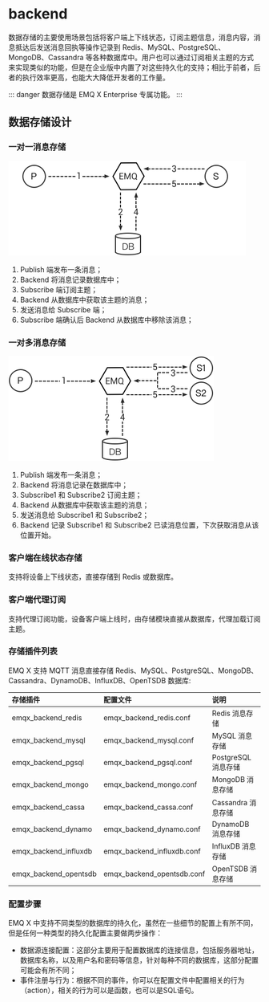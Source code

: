 # backend

数据存储的主要使用场景包括将客户端上下线状态，订阅主题信息，消息内容，消息抵达后发送消息回执等操作记录到 Redis、MySQL、PostgreSQL、MongoDB、Cassandra 等各种数据库中。用户也可以通过订阅相关主题的方式来实现类似的功能，但是在企业版中内置了对这些持久化的支持；相比于前者，后者的执行效率更高，也能大大降低开发者的工作量。

::: danger 数据存储是 EMQ X Enterprise 专属功能。 :::

## 数据存储设计

### 一对一消息存储

![image](../.gitbook/assets/backends_1%20%281%29.png)

1. Publish 端发布一条消息；
2. Backend 将消息记录数据库中；
3. Subscribe 端订阅主题；
4. Backend 从数据库中获取该主题的消息；
5. 发送消息给 Subscribe 端；
6. Subscribe 端确认后 Backend 从数据库中移除该消息；

### 一对多消息存储

![image](../.gitbook/assets/backends_2%20%281%29.png)

1. Publish 端发布一条消息；
2. Backend 将消息记录在数据库中；
3. Subscribe1 和 Subscribe2 订阅主题；
4. Backend 从数据库中获取该主题的消息；
5. 发送消息给 Subscribe1 和 Subscribe2；
6. Backend 记录 Subscribe1 和 Subscribe2 已读消息位置，下次获取消息从该位置开始。

### 客户端在线状态存储

支持将设备上下线状态，直接存储到 Redis 或数据库。

### 客户端代理订阅

支持代理订阅功能，设备客户端上线时，由存储模块直接从数据库，代理加载订阅主题。

### 存储插件列表

EMQ X 支持 MQTT 消息直接存储 Redis、MySQL、PostgreSQL、MongoDB、Cassandra、DynamoDB、InfluxDB、OpenTSDB 数据库:

| 存储插件 | 配置文件 | 说明 |
| :--- | :--- | :--- |
| emqx\_backend\_redis | emqx\_backend\_redis.conf | Redis 消息存储 |
| emqx\_backend\_mysql | emqx\_backend\_mysql.conf | MySQL 消息存储 |
| emqx\_backend\_pgsql | emqx\_backend\_pgsql.conf | PostgreSQL 消息存储 |
| emqx\_backend\_mongo | emqx\_backend\_mongo.conf | MongoDB 消息存储 |
| emqx\_backend\_cassa | emqx\_backend\_cassa.conf | Cassandra 消息存储 |
| emqx\_backend\_dynamo | emqx\_backend\_dynamo.conf | DynamoDB 消息存储 |
| emqx\_backend\_influxdb | emqx\_backend\_influxdb.conf | InfluxDB 消息存储 |
| emqx\_backend\_opentsdb | emqx\_backend\_opentsdb.conf | OpenTSDB 消息存储 |

### 配置步骤

EMQ X 中支持不同类型的数据库的持久化，虽然在一些细节的配置上有所不同，但是任何一种类型的持久化配置主要做两步操作：

* 数据源连接配置：这部分主要用于配置数据库的连接信息，包括服务器地址，数据库名称，以及用户名和密码等信息，针对每种不同的数据库，这部分配置可能会有所不同；
* 事件注册与行为：根据不同的事件，你可以在配置文件中配置相关的行为（action），相关的行为可以是函数，也可以是SQL语句。

